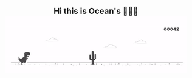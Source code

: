 ###                                                   

<h2 align="center">
  Hi this is Ocean's 🌊🌊🌊
  <img src="dina.gif" alt="running away from my problem">
</h2>
